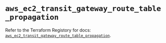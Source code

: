 # `aws_ec2_transit_gateway_route_table_propagation`

Refer to the Terraform Registory for docs: [`aws_ec2_transit_gateway_route_table_propagation`](https://registry.terraform.io/providers/hashicorp/aws/5.6.2/docs/resources/ec2_transit_gateway_route_table_propagation).
